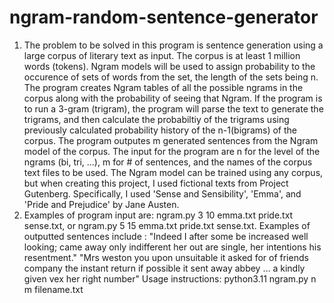 # ngram-random-sentence-generator
1) The problem to be solved in this program is sentence generation using a large corpus of literary text as input. The corpus is at least 1 million words (tokens). Ngram models will be used to assign probability to the occurence of sets of words from the set, the length of the sets being n. The program creates Ngram tables of all the possible ngrams in the corpus along with the probability of seeing that Ngram. If the program is to run a 3-gram (trigram), the program will parse the text to generate the trigrams, and then calculate the probabiltiy of the trigrams using previously calculated probability history of the n-1(bigrams) of the corpus. The program outputes m generated sentences from the Ngram model of the corpus. The input for the program are n for the level of the ngrams (bi, tri, ...), m for # of sentences, and the names of the corpus text files to be used. The Ngram model can be trained using any corpus, but when creating this project, I used fictional texts from Project Gutenberg. Specifically, I used 'Sense and Sensibility', 'Emma', and 'Pride and Prejudice' by Jane Austen.
2) Examples of program input are: ngram.py 3 10 emma.txt pride.txt sense.txt, or ngram.py 5 15 emma.txt pride.txt sense.txt. Examples of outputted sentences include :
"Indeed I after some be increased well looking; came away only indifferent her out are single, her intentions his resentment."
"Mrs weston you upon unsuitable it asked for of friends company the instant return if possible it sent away abbey …  a kindly given vex her right number"
Usage instructions: python3.11 ngram.py n m filename.txt
